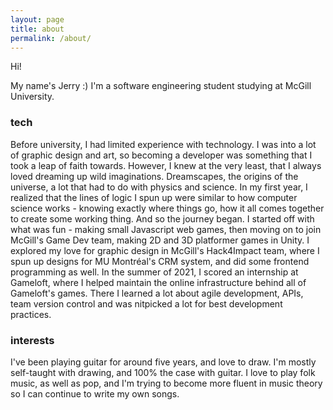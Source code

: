 ```yaml
---
layout: page
title: about
permalink: /about/
---
```


Hi!

My name's Jerry :) I'm a software engineering student studying at McGill University.

### tech

Before university, I had limited experience with technology. I was into a lot of graphic design and art, so becoming a developer was something that I took a leap of faith towards. However, I knew at the very least, that I always loved dreaming up wild imaginations. Dreamscapes, the origins of the universe, a lot that had to do with physics and science. In my first year, I realized that the lines of logic I spun up were similar to how computer science works - knowing exactly where things go, how it all comes together to create some working thing. And so the journey began. I started off with what was fun - making small Javascript web games, then moving on to join McGill's Game Dev team, making 2D and 3D platformer games in Unity. I explored my love for graphic design in McGill's Hack4Impact team, where I spun up designs for MU Montréal's CRM system, and did some frontend programming as well. In the summer of 2021, I scored an internship at Gameloft, where I helped maintain the online infrastructure behind all of Gameloft's games. There I learned a lot about agile development, APIs, team version control and was nitpicked a lot for best development practices.

### interests

I've been playing guitar for around five years, and love to draw. I'm mostly self-taught with drawing, and 100% the case with guitar. I love to play folk music, as well as pop, and I'm trying to become more fluent in music theory so I can continue to write my own songs.
